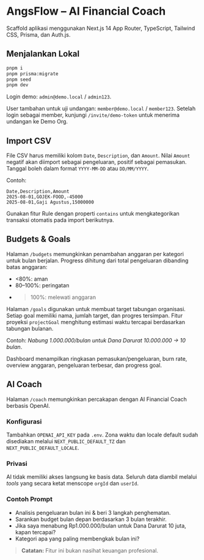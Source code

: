 # AngsFlow – AI Financial Coach

Scaffold aplikasi menggunakan Next.js 14 App Router, TypeScript, Tailwind CSS, Prisma, dan Auth.js.

## Menjalankan Lokal

```bash
pnpm i
pnpm prisma:migrate
pnpm seed
pnpm dev
```

Login demo: `admin@demo.local` / `admin123`.

User tambahan untuk uji undangan: `member@demo.local` / `member123`.
Setelah login sebagai member, kunjungi `/invite/demo-token` untuk menerima undangan ke Demo Org.

## Import CSV

File CSV harus memiliki kolom `Date`, `Description`, dan `Amount`. Nilai `Amount` negatif akan diimport sebagai pengeluaran, positif sebagai pemasukan. Tanggal boleh dalam format `YYYY-MM-DD` atau `DD/MM/YYYY`.

Contoh:

```
Date,Description,Amount
2025-08-01,GOJEK-FOOD,-45000
2025-08-01,Gaji Agustus,15000000
```

Gunakan fitur Rule dengan properti `contains` untuk mengkategorikan transaksi otomatis pada import berikutnya.

## Budgets & Goals

Halaman `/budgets` memungkinkan penambahan anggaran per kategori untuk bulan berjalan. Progress dihitung dari total pengeluaran dibanding batas anggaran:

- <80%: aman
- 80–100%: peringatan
- > 100%: melewati anggaran

Halaman `/goals` digunakan untuk membuat target tabungan organisasi. Setiap goal memiliki nama, jumlah target, dan progres tersimpan. Fitur proyeksi `projectGoal` menghitung estimasi waktu tercapai berdasarkan tabungan bulanan.

Contoh: _Nabung 1.000.000/bulan untuk Dana Darurat 10.000.000 → 10 bulan_.

Dashboard menampilkan ringkasan pemasukan/pengeluaran, burn rate, overview anggaran, pengeluaran terbesar, dan progress goal.

## AI Coach

Halaman `/coach` memungkinkan percakapan dengan AI Financial Coach berbasis OpenAI.

### Konfigurasi

Tambahkan `OPENAI_API_KEY` pada `.env`. Zona waktu dan locale default sudah disediakan melalui `NEXT_PUBLIC_DEFAULT_TZ` dan `NEXT_PUBLIC_DEFAULT_LOCALE`.

### Privasi

AI tidak memiliki akses langsung ke basis data. Seluruh data diambil melalui _tools_ yang secara ketat menscope `orgId` dan `userId`.

### Contoh Prompt

- Analisis pengeluaran bulan ini & beri 3 langkah penghematan.
- Sarankan budget bulan depan berdasarkan 3 bulan terakhir.
- Jika saya menabung Rp1.000.000/bulan untuk Dana Darurat 10 juta, kapan tercapai?
- Kategori apa yang paling membengkak bulan ini?

> **Catatan:** Fitur ini bukan nasihat keuangan profesional.
